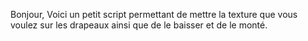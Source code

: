 Bonjour, Voici un petit script permettant de mettre la texture que vous voulez sur les drapeaux ainsi que de le baisser et de le monté.      
